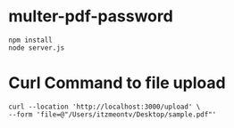 # multer-pdf-password

```
npm install
node server.js
```


# Curl Command to file upload

```
curl --location 'http://localhost:3000/upload' \
--form 'file=@"/Users/itzmeontv/Desktop/sample.pdf"'
```



